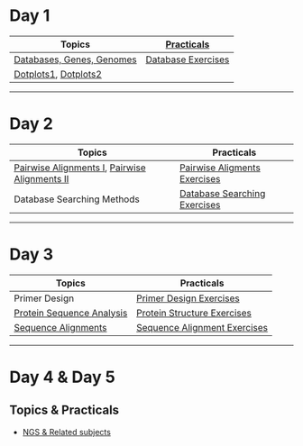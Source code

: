 # Day 1

Topics | [Practicals](https://github.com/GTPB/ELB18F/blob/master/Presentations/Notes_on-Practical_Instruction_Structure.pdf) |
----- | -----|
[Databases, Genes, Genomes](https://github.com/GTPB/ELB18F/blob/master/Presentations/00-Databases_Genes_Genomes.pptx) | [Database Exercises](https://github.com/GTPB/ELB18F/blob/master/Presentations/01-Databases_Practical.pdf) |
[Dotplots1](https://github.com/GTPB/ELB18F/blob/master/Presentations/dotplots.pptx), [Dotplots2](https://github.com/GTPB/ELB18F/blob/master/Presentations/DotPlots.mp4.7z) | |

-----

# Day 2

Topics | Practicals |
----- | -----|
[Pairwise Alignments I](https://github.com/GTPB/ELB18F/blob/master/Presentations/multalign.ppt), [Pairwise Alignments II](https://github.com/GTPB/ELB18F/blob/master/Presentations/dynamic_programming.ppt) | [Pairwise Aligments Exercises](https://github.com/GTPB/ELB18F/blob/master/Presentations/02-Pairwise_Alignment_Practical.pdf) |
Database Searching Methods | [Database Searching Exercises](https://github.com/GTPB/ELB18F/blob/master/Presentations/03-Database_Searching_Practical.pdf)|

-----

# Day 3

Topics | Practicals |
----- | -----|
Primer Design | [Primer Design Exercises](https://github.com/GTPB/ELB18F/blob/master/Presentations/04-Primer_Design_Practical.pdf)|
[Protein Sequence Analysis]() | [Protein Structure Exercises](https://github.com/GTPB/ELB18F/blob/master/Presentations/05-Structure_Prediction_Practical.pdf) |
[Sequence Alignments](https://github.com/GTPB/ELB18F/blob/master/Presentations/Pairwise_Sequence_Alignment.pptx) | [Sequence Alignment Exercises](https://github.com/GTPB/ELB18F/blob/master/Presentations/06-Multiple_Sequence_Alignment.pdf)|

-----

# Day 4 & Day 5

## Topics & Practicals
- [NGS & Related subjects](https://github.com/GTPB/ELB18F/blob/master/NGS.md)
